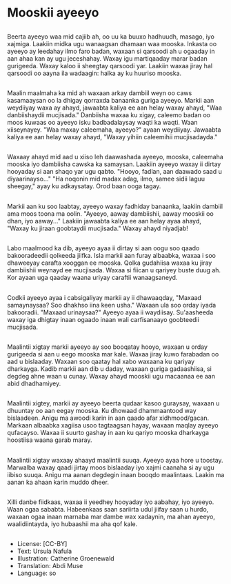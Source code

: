 # Mooskii ayeeyo

##
Beerta ayeeyo waa mid cajiib ah, oo uu ka buuxo hadhuudh, masago, iyo xajmiga. Laakiin midka ugu wanaagsan dhamaan waa mooska. Inkasta oo ayeeyo ay leedahay ilmo faro badan, waxaan si qarsoodi ah u ogaaday in aan ahaa kan ay ugu jeceshahay. Waxay igu martiqaaday marar badan gurigeeda. Waxay kaloo ii sheegtay qarsoodi yar. Laakiin waxaa jiray hal qarsoodi oo aayna ila wadaagin: halka ay ku huuriso mooska.

##
Maalin maalmaha ka mid ah waxaan arkay dambiil weyn oo caws kasamaaysan oo la dhigay qorraxda banaanka guriga ayeeyo. Markii aan weydiiyay waxa ay ahayd, jawaabta kaliya ee aan helay waxay ahayd, "Waa danbiishaydii mucjisada." Danbiisha waxaa ku xigay, caleemo badan oo moos kuwaas oo ayeeyo isku badbadalaysay waqti ka waqti. Waan xiiseynayey. "Waa maxay caleemaha, ayeeyo?" ayaan weydiiyay. Jawaabta kaliya ee aan helay waxay ahayd, "Waxay yihiin caleemihii mucjisadayda."

##
Waxaay ahayd mid aad u xiiso leh daawashada ayeeyo, mooska, caleemaha mooska iyo dambiisha cawska ka samaysan. Laakiin ayeeyo waxay ii dirtay hooyaday si aan shaqo yar ugu qabto. "Hooyo, fadlan, aan daawado saad u diyaarinayso..." "Ha noqonin mid madax adag, ilmo, samee sidii laguu sheegay," ayay ku adkaysatay. Orod baan ooga tagay.

##
Markii aan ku soo laabtay, ayeeyo waxay fadhiday banaanka, laakiin dambiil ama moos toona ma oolin. "Ayeeyo, aaway dambiishii, aaway mooskii oo dhan, iyo aaway..." Laakiin jawaabta kaliya ee aan helay ayaa ahayd, "Waxay ku jiraan goobtaydii mucjisada." Waxay ahayd niyadjab!

##
Labo maalmood ka dib, ayeeyo ayaa ii dirtay si aan oogu soo qaado bakooradeedii qolkeeda jiifka. Isla markii aan furay albaabka, waxaa i soo dhaweeyay carafta xooggan ee mooska. Qolka gudahiisa waxaa ku jiray dambiishii weynayd ee mucjisada. Waxaa si fiican u qariyey buste duug ah. Kor ayaan uga qaaday waana uriyay caraftii wanaagsaneyd.

##
Codkii ayeeyo ayaa i cabsigaliyay markii ay ii dhawaaqday, "Maxaad samaynaysaa? Soo dhakhso iina keen usha." Waxaan ula soo orday iyada bakooradii. "Maxaad urinaysaa?" Ayeeyo ayaa ii waydiisay. Su'aasheeda waxay iga dhigtay inaan ogaado inaan wali carfisanaayo goobteedii mucjisada.

##
Maalintii xigtay markii ayeeyo ay soo booqatay hooyo, waxaan u orday gurigeeda si aan u eego mooska mar kale. Waxaa jiray kuwo farabadan oo aad u bislaaday. Waxaan soo qaatay hal xabo waxaana ku qariyay dharkayga. Kadib markii aan dib u daday, waxaan guriga gadaashiisa, si degdeg ahne waan u cunay. Waxay ahayd mooskii ugu macaanaa ee aan abid dhadhamiyey.

##
Maalintii xigtey, markii ay ayeeyo beerta qudaar kasoo guraysay, waxaan u dhuuntay oo aan eegay mooska. Ku dhowaad dhammaantood way bislaadeen. Anigu ma awoodi karin in aan qaado afar xidhmood/gacan. Markaan albaabka xagiisa usoo tagtaagsan hayay, waxaan maqlay ayeeyo qufacayso. Waxaa ii suurto gashay in aan ku qariyo mooska dharkayga hoostiisa waana garab maray.

##
Maalintii xigtay waxaay ahaayd maalintii suuqa. Ayeeyo ayaa hore u toostay. Marwalba waxay qaadi jirtay moos bislaaday iyo xajmi caanaha si ay ugu iibiso suuqa. Anigu ma aanan degdegin inaan booqdo maalintaas. Laakin ma aanan ka ahaan karin muddo dheer.

##
Xilli danbe fiidkaas, waxaa ii yeedhey hooyaday iyo aabahay, iyo ayeeyo. Waan ogaa sababta. Habeenkaas saan sariirta udul jiifay saan u hurdo, waxaan ogaa inaan marnaba mar dambe wax xadaynin, ma ahan ayeeyo, waalidiintayda, iyo hubaashii ma aha qof kale.

##
* License: [CC-BY]
* Text: Ursula Nafula
* Illustration: Catherine Groenewald
* Translation: Abdi Muse
* Language: so

